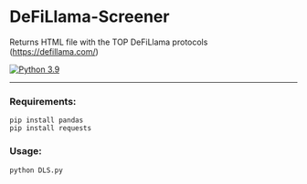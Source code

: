 # DeFiLlama-Screener
Returns HTML file with the TOP DeFiLlama protocols (https://defillama.com/)

[![Python 3.9](https://img.shields.io/badge/python-3.9-blue.svg)](https://www.python.org/downloads/release/python-390/)

-------

### Requirements:

```
pip install pandas
pip install requests
```

### Usage:

```
python DLS.py

```
